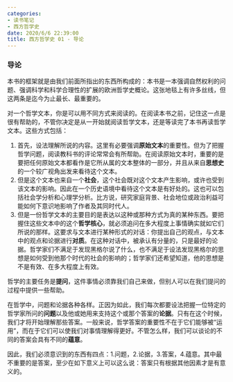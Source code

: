```yaml
---
categories: 
- 读书笔记 
- 西方哲学史
date: 2020/6/6 22:39:00
title: 西方哲学史 01 - 导论
---
```


### 导论

本书的框架就是由我们前面所指出的东西所构成的：本书是一本强调自然权利的问题、强调科学和科学合理性的扩展的欧洲哲学史概论。这张地毯上有许多丝线，但这两条是迄今为止最长、最重要的。

对一个哲学文本，你是可以用不同方式来阅读的。在阅读本书之前，记住这一点是很有帮助的，不管你决定是从一开始就阅读哲学文本，还是等读完了本书再读哲学文本。这些方式包括：

1. 首先，设法理解所说的内容。这里有必要强调**原始文本**的重要性。但为了把握哲学问题，阅读教科书的评论常常会有所帮助。在阅读原始文本时，重要的是要把任何原始文本都看作是它所从属的文本整体的一部分，并且从来自**思想史**的一个较广视角出发来看待这个文本。
2. 但是这个文本也来自一个**社会**，这个社会既对这个文本产生影响，或许也受到该文本的影响。因此在一个历史语境中看待这个文本是有好处的。这也可以包括社会学分析和心理学分析。比方说，研究家庭背景、社会地位或政治利益可能如何下意识地影响了作者及其同时代人。
3. 但是一份哲学文本的主要目的是表达以这种或那种方式为真的某种东西。要把握住这些文本中的这个**哲学核心**，就必须追问在多大程度上事情确实就如它们所说的那样。这要求与文本进行某种形式的对话：你提出自己的观点，与文本中的观点和论据进行**对质**。在这种对话中，被承认有分量的，只是最好的论据。哲学家们不满足于发现黑格尔说了什么，也不满足于设法发现黑格尔的思想是如何受到他那个时代的社会的影响的；哲学家们还希望知道，他的思想是不是有效、在多大程度上有效。

哲学的主要任务是**提问**，这件事情必须靠我们自己来做，但别人可以在我们提问的过程中提供一些帮助。

在哲学中，问题和论据各种各样。正因为如此，我们每次都要设法把握一位特定的哲学家所问的**问题**以及他或她用来支持这个或那个答案的**论据**。只有在这个时候，我们才将开始理解那些答案。一般来说，哲学答案的重要性不在于它们能够被“运用”，而在于它们可以使我们对事情理解得更好。不管怎么样，我们可以谈论的不同的答案会具有不同的**蕴意**。

因此，我们必须意识到的东西有四点：1.问题，2.论据，3.答案，4.蕴意。其中最不重要的是答案，至少在如下意义上可以这么说：答案只有根据其他因素才是有意义的。
